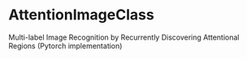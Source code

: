 # AttentionImageClass
Multi-label Image Recognition by Recurrently Discovering Attentional Regions (Pytorch implementation)
